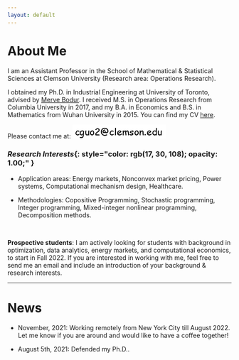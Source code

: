 ```yaml
---
layout: default
---
```


# About Me

I am an Assistant Professor in the School of Mathematical & Statistical Sciences at Clemson University (Research area: Operations Research).

<!-- My research is in the intersection of optimization and economics, with a focus on nonconvex problems in energy markets and power systems. -->

I obtained my Ph.D. in Industrial Engineering at University of Toronto, advised by [<u>Merve Bodur</u>](https://sites.google.com/site/mervebodr/). I received M.S. in Operations Research from Columbia University in 2017, and my B.A. in Economics and B.S. in Mathematics from Wuhan University in 2015. You can find my CV [<u>here</u>](/docs/cv_ChengGuo.pdf).

Please contact me at: <img src ="/images/email_comic.png" alt = "email image"/>

### <em>Research Interests</em>{: style="color: rgb(17, 30, 108); opacity: 1.00;" }

* Application areas: Energy markets, Nonconvex market pricing, Power systems, Computational mechanism design, Healthcare.

* Methodologies: Copositive Programming, Stochastic programming, Integer programming, Mixed-integer nonlinear programming, Decomposition methods.

&nbsp;

**Prospective students**: I am actively looking for students with background in optimization, data analytics, energy markets, and computational economics, to start in Fall 2022. If you are interested in working with me, feel free to send me an email and include an introduction of your background & research interests.

----------------

# News

* November, 2021: Working remotely from New York City till August 2022. Let me know if you are around and would like to have a coffee together!

* August 5th, 2021: Defended my Ph.D..

<!-- * September 6th, 2021: Staying in New York City for a school year. Let me know if you are around!  -->

<!-- * I will give the talk "Copositive Duality For Discrete Markets And Games" at [<u>Discrete Optimization Talks (DOTs)</u>](https://talks.discreteopt.com/home#h.p8gcs6etflcy), 2:00 p.m. - 4:00 p.m. ET on December 4th, 2020. -->

<!-- * Nov/09/2020: I will be giving the talk "Copositive Programming For Discrete Markets And Games With A Novel Cutting Plane Algorithm" at [<u>2020 INFORMS, session number MC35, Virtual Room 35</u>](https://cattendee.abstractsonline.com/meeting/9022/presentation/6087). Welcome to my talk! -->

<!-- Aug/01/2019: We submitted our paper "Logic-based Benders Decomposition and Binary Decision Diagram Based Approaches for Stochastic Distributed Operating
Room Scheduling". -->
&nbsp;
&nbsp;
&nbsp;
&nbsp;

